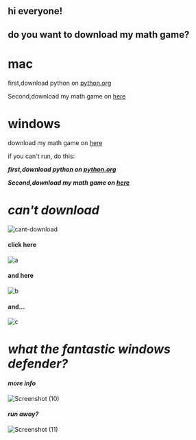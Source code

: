 ## hi everyone!
## do you want to download my math game?

# mac
first,download python on [python.org](https://www.python.org/download)

Second,download my math game on [here](https://zlc1005.github.io/download/lucas-mac.pyc)

# windows
download my math game on [here](https://zlc1005.github.io/download/lucas-windows.zip)

if you can't run, do this:

***first,download python on [python.org](https://www.python.org/download)***

***Second,download my math game on [here](https://zlc1005.github.io/download/lucas-mac.pyc)***

# ***can't download***
![cant-download](https://user-images.githubusercontent.com/92490758/144939046-2793775e-dc70-46a7-981e-e3a394993559.png)
#### click here
![a](https://user-images.githubusercontent.com/92490758/144939583-bb879f99-beac-4d27-a5db-a161beb89281.png)
#### and here
![b](https://user-images.githubusercontent.com/92490758/144939657-b280cb52-2eeb-490a-bf2e-0dae7f803acd.png)
#### and...
![c](https://user-images.githubusercontent.com/92490758/144940036-5f019bf2-d3da-401a-89b4-b180e569c0f6.png)
# ***what the fantastic windows defender?***
#### ***more info***
![Screenshot (10)](https://user-images.githubusercontent.com/92490758/145087542-8264b15d-3d5b-482c-8eb3-d860786f93e4.png)
#### ***run away?***
![Screenshot (11)](https://user-images.githubusercontent.com/92490758/145087544-9d4112b5-8c3b-45e5-8f27-ea699c5cd43a.png)
